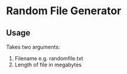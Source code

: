 # Random File Generator
## Usage
Takes two arguments:
1. Filename e.g. randomfile.txt
2. Length of file in megabytes